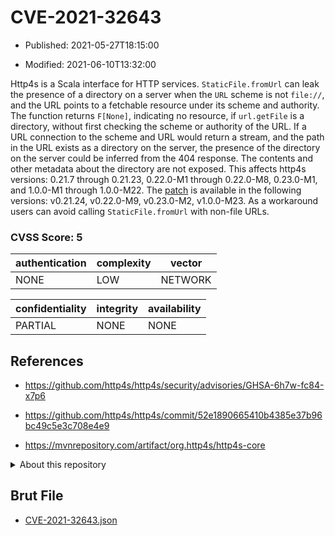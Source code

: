 # CVE-2021-32643

- Published: 2021-05-27T18:15:00

- Modified: 2021-06-10T13:32:00

Http4s is a Scala interface for HTTP services. `StaticFile.fromUrl` can leak the presence of a directory on a server when the `URL` scheme is not `file://`, and the URL points to a fetchable resource under its scheme and authority. The function returns `F[None]`, indicating no resource, if `url.getFile` is a directory, without first checking the scheme or authority of the URL. If a URL connection to the scheme and URL would return a stream, and the path in the URL exists as a directory on the server, the presence of the directory on the server could be inferred from the 404 response. The contents and other metadata about the directory are not exposed. This affects http4s versions: 0.21.7 through 0.21.23, 0.22.0-M1 through 0.22.0-M8, 0.23.0-M1, and 1.0.0-M1 through 1.0.0-M22. The [patch](https://github.com/http4s/http4s/commit/52e1890665410b4385e37b96bc49c5e3c708e4e9) is available in the following versions: v0.21.24, v0.22.0-M9, v0.23.0-M2, v1.0.0-M23. As a workaround users can avoid calling `StaticFile.fromUrl` with non-file URLs.

### CVSS Score: **5**

| authentication | complexity | vector |
| --- | --- | --- |
| NONE | LOW | NETWORK |

| confidentiality | integrity | availability |
| --- | --- | --- |
| PARTIAL | NONE | NONE |

## References

* https://github.com/http4s/http4s/security/advisories/GHSA-6h7w-fc84-x7p6

* https://github.com/http4s/http4s/commit/52e1890665410b4385e37b96bc49c5e3c708e4e9

* https://mvnrepository.com/artifact/org.http4s/http4s-core

<details>
<summary>About this repository</summary> 

  This repository is part of the project [Live Hack CVE](https://github.com/Live-Hack-CVE). Main website can be found [www.live-hack.org](https://www.live-hack.org) 
  
  Made by [Sn0wAlice](https://github.com/Sn0wAlice) for the people that care about security and need to have a feed of the latest CVEs. Hope you enjoy it, don't forget to star the repo and follow me on [Twitter](https://twitter.com/Sn0wAlice) and [Github](https://github.com/Sn0wAlice). And that is my [personnal website](https://www.alice-snow.me/)

  - [Home Page](https://github.com/Live-Hack-CVE)
  - [Framework](https://github.com/Live-Hack-CVE/cve-framework)
  - [CVE database](https://github.com/Live-Hack-CVE/full_database)
  - [Changelog](https://github.com/Live-Hack-CVE/Changelog)
</details>

## Brut File

* [CVE-2021-32643.json](https://raw.githubusercontent.com/Live-Hack-CVE/full_database/main/cves/2021/CVE-2021-32643.json)

